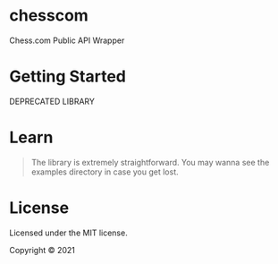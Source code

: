# chesscom
Chess.com Public API Wrapper

# Getting Started

DEPRECATED LIBRARY

# Learn

> The library is extremely straightforward. You may wanna see the examples directory in case you get lost.

# License

Licensed under the MIT license.

Copyright © 2021
